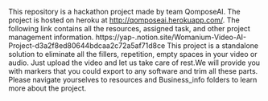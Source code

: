 This repository is a hackathon project made by team QomposeAI. The project is hosted on heroku at http://qomposeai.herokuapp.com/. The following link contains all the resources, assigned task, and other project management information. 
https://yap-.notion.site/Womanium-Video-AI-Project-d3a2f8ed80644bdcaa2c72a5af71d8ce
This project is a standalone solution to eliminate all the fillers, repetition, empty spaces in your video or audio. Just upload the video and let us take care of rest.We will provide you with markers that you could export to any software and trim all these parts.
Please navigate yourselves to resources and Business_info folders to learn more about the project.
